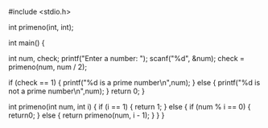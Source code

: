 #include <stdio.h>

int primeno(int, int);

int main()
{

int num, check;
printf("Enter a number: ");
scanf("%d", &num);
check = primeno(num, num / 2);

if (check == 1)
{
printf("%d is a prime number\n",num);
}
else
{
printf("%d is not a prime number\n",num);
}
return 0;
}

int primeno(int num, int i)
{
if (i == 1)
{
return 1;
}
else
{
if (num % i == 0)
{
return0;
}
else
{
return primeno(num, i - 1);
}
}
}
